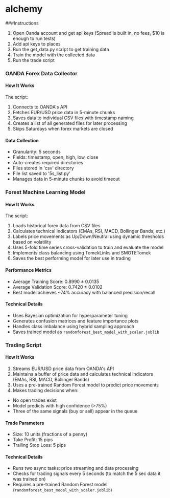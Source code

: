 # alchemy

###Instructions
1. Open Oanda account and get api keys (Spread is built in, no fees, $10 is enough to run tests)
2. Add api keys to places
3. Run the get_data.py script to get training data
4. Train the model with the collected data
5. Run the trade script


### OANDA Forex Data Collector

#### How It Works

The script:
1. Connects to OANDA's API
2. Fetches EUR/USD price data in 5-minute chunks
3. Saves data to individual CSV files with timestamp naming
4. Creates a list of all generated files for later processing
5. Skips Saturdays when forex markets are closed

#### Data Collection
- Granularity: 5 seconds
- Fields: timestamp, open, high, low, close
- Auto-creates required directories
- Files stored in 'csv' directory
- File list saved to '5s_list.py'
- Manages data in 5-minute chunks to avoid timeout

### Forest Machine Learning Model 

#### How It Works

The script:
1. Loads historical forex data from CSV files
2. Calculates technical indicators (EMAs, RSI, MACD, Bollinger Bands, etc.)
3. Labels price movements as Up/Down/Neutral using dynamic thresholds based on volatility
4. Uses 5-fold time series cross-validation to train and evaluate the model
5. Implements class balancing using TomekLinks and SMOTETomek
6. Saves the best performing model for later use in trading

#### Performance Metrics
- Average Training Score: 0.8990 ± 0.0135
- Average Validation Score: 0.7420 ± 0.0102 
- Best model achieves ~74% accuracy with balanced precision/recall

#### Technical Details
- Uses Bayesian optimization for hyperparameter tuning
- Generates confusion matrices and feature importance plots
- Handles class imbalance using hybrid sampling approach
- Saves trained model as `randomforest_best_model_with_scaler.joblib`


### Trading Script

#### How It Works

1. Streams EUR/USD price data from OANDA's API
2. Maintains a buffer of price data and calculates technical indicators (EMAs, RSI, MACD, Bollinger Bands)
3. Uses a pre-trained Random Forest model to predict price movements
4. Makes trading decisions when:
  - No open trades exist
  - Model predicts with high confidence (>75%)
  - Three of the same signals (buy or sell) appear in the queue

#### Trade Parameters
- Size: 10 units (fractions of a penny)
- Take Profit: 15 pips
- Trailing Stop Loss: 5 pips

#### Technical Details
- Runs two async tasks: price streaming and data processing
- Checks for trading signals every 5 seconds (to match the 5 sec data it was trained on)
- Requires a pre-trained Random Forest model (`randomforest_best_model_with_scaler.joblib`)




